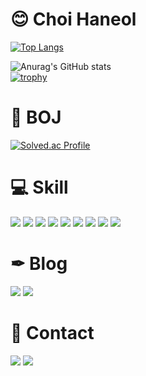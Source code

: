 # 😊 Choi Haneol
[![Top Langs](https://github-readme-stats.vercel.app/api/top-langs/?username=Choi-HanEol&layout=compact&theme=radical)](https://github.com/anuraghazra/github-readme-stats)
<!-- ![header](https://capsule-render.vercel.app/api?type=waving&color=gradient&customColorList=0,2,2,5,30&height=110&text=Choi%20Haneol&fontSize=90&fontColor=#FFFFFF)<br/> -->
![Anurag's GitHub stats](https://github-readme-stats.vercel.app/api?username=Choi-Haneol&show_icons=true&theme=radical)<br/>
[![trophy](https://github-profile-trophy.vercel.app/?username=Choi-Haneol&theme=darkhub&column=7)](https://github.com/ryo-ma/github-profile-trophy)

# 🐤 BOJ
[![Solved.ac
Profile](http://mazassumnida.wtf/api/v2/generate_badge?boj=soldream)](https://solved.ac/soldream)
# 💻 Skill
  <img src="https://img.shields.io/badge/HTML-E34F26?style=for-the-badge&logo=HTML5&logoColor=white"> <img src="https://img.shields.io/badge/CSS-1572B6?style=for-the-badge&logo=CSS3&logoColor=white"> <img src="https://img.shields.io/badge/c-A8B9CC?style=for-the-badge&logo=c&logoColor=white"> <img src="https://img.shields.io/badge/Java-007396?style=for-the-badge&logo=Java&logoColor=white"> <img src="https://img.shields.io/badge/Python-3776AB?style=for-the-badge&logo=Python&logoColor=white"> 
  <img src="https://img.shields.io/badge/PyTorch-EE4C2C?style=for-the-badge&logo=PyTorch&logoColor=white">
  <img src="https://img.shields.io/badge/opencv-5C3EE8?style=for-the-badge&logo=opencv&logoColor=black">
  <img src="https://img.shields.io/badge/TensorFlow-FF6F00?style=for-the-badge&logo=TensorFlow&logoColor=white">
  <img src="https://img.shields.io/badge/Pandas-#150458?style=for-the-badge&logo=Pandas&logoColor=white">
# ✒ Blog
<a href="https://blog.naver.com/timidhurbo" target="_blank"><img src="https://img.shields.io/badge/Naver-03C75A?style=flat-square&logo=Naver&logoColor=white"/></a>
<a href="https://velog.io/@ulywooly" target="_blank"><img src="https://img.shields.io/badge/Velog-20C997?style=flat-square&logo=Velog&logoColor=white"/></a>
# 📱 Contact
<a href="https://www.instagram.com/haneol.c/" target="_blank"><img src="https://img.shields.io/badge/Instagram-E4405F?style=flat-square&logo=Instagram&logoColor=white"/></a>
<a href="mailto:ulywooly@gmail.com" target="_blank"><img src="https://img.shields.io/badge/Gmail-EA4335?style=flat-square&logo=Gmail&logoColor=white"/></a>
